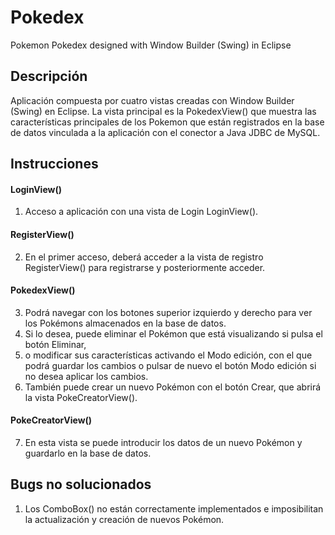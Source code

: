 # Pokedex
Pokemon Pokedex designed with Window Builder (Swing) in Eclipse

## Descripción
Aplicación compuesta por cuatro vistas creadas con Window Builder (Swing) en Eclipse.
La vista principal es la PokedexView() que muestra las características principales de los Pokemon que están registrados en la base de datos vinculada a la aplicación con el conector a Java JDBC de MySQL.

## Instrucciones
#### LoginView()
1. Acceso a aplicación con una vista de Login LoginView().
#### RegisterView()
2. En el primer acceso, deberá acceder a la vista de registro RegisterView() para registrarse y posteriormente acceder.
#### PokedexView()
3. Podrá navegar con los botones superior izquierdo y derecho para ver los Pokémons almacenados en la base de datos.
4. Si lo desea, puede eliminar el Pokémon que está visualizando si pulsa el botón Eliminar,
5. o modificar sus características activando el Modo edición, con el que podrá guardar los cambios o pulsar de nuevo el botón Modo edición si no desea aplicar los cambios.
6. También puede crear un nuevo Pokémon con el botón Crear, que abrirá la vista PokeCreatorView().
#### PokeCreatorView()
7. En esta vista se puede introducir los datos de un nuevo Pokémon y guardarlo en la base de datos.

## Bugs no solucionados
1. Los ComboBox() no están correctamente implementados e imposibilitan la actualización y creación de nuevos Pokémon.
